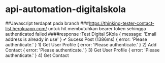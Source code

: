 # api-automation-digitalskola
##Javascript terdapat pada branch
###https://thinking-tester-contact-list.herokuapp.com/ untuk hit membutuhkan bearer token sehingga authenticated failed
####response :Test Digital SKola
{ message: 'Email address is already in use' }
    ✔ Sucess Post (1386ms)
{ error: 'Please authenticate.' }
    1) Get User Profile
{ error: 'Please authenticate.' }
    2) Add Contact
{ error: 'Please authenticate.' }
    3) Get User Profile
{ error: 'Please authenticate.' }
    4) Get Contact
